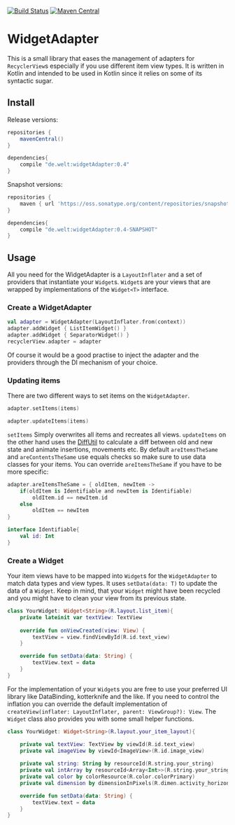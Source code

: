 [![Build Status](https://travis-ci.org/WeltN24/WidgetAdapter.svg?branch=master)](https://travis-ci.org/WeltN24/WidgetAdapter)
[![Maven Central](https://img.shields.io/maven-central/v/de.welt/widgetAdapter.svg)](http://search.maven.org/#search%7Cga%7C1%7Cg%3A%22de.welt%22%20AND%20a%3A%widgetAdapter%22)
# WidgetAdapter
This is a small library that eases the management of adapters for ```RecyclerView```s especially if you use different item view types. It is written in Kotlin and intended to be used in Kotlin since it relies on some of its syntactic sugar.
## Install
Release versions:

```groovy
repositories {
    mavenCentral()
}

dependencies{
    compile "de.welt:widgetAdapter:0.4"
}
```

Snapshot versions:

```groovy
repositories {
    maven { url 'https://oss.sonatype.org/content/repositories/snapshots' }
}

dependencies{
    compile "de.welt:widgetAdapter:0.4-SNAPSHOT"
}
```

## Usage
All you need for the WidgetAdapter is a ```LayoutInflater``` and a set of providers that instantiate your ```Widget```s. ```Widget```s are your views that are wrapped by implementations of the ```Widget<T>``` interface.
### Create a WidgetAdapter

```kotlin
val adapter = WidgetAdapter(LayoutInflater.from(context))
adapter.addWidget { ListItemWidget() }        
adapter.addWidget { SeparatorWidget() }        
recyclerView.adapter = adapter
```

Of course it would be a good practise to inject the adapter and the providers through the DI mechanism of your choice. 

### Updating items

There are two different ways to set items on the `WidgetAdapter`.

```kotlin
adapter.setItems(items)

adapter.updateItems(items)
```

`setItems` Simply overwrites all items and recreates all views. `updateItems` on the other hand uses the [DiffUtil](https://developer.android.com/reference/android/support/v7/util/DiffUtil.html) to calculate a diff between old and new state and animate insertions, movements etc. By default `areItemsTheSame` and `areContentsTheSame` use equals checks so make sure to use data classes for your items. You can override `areItemsTheSame` if you have to be more specific:

```kotlin
adapter.areItemsTheSame = { oldItem, newItem -> 
    if(oldItem is Identifiable and newItem is Identifiable)
        oldItem.id == newItem.id
    else
        oldItem == newItem
}

interface Identifiable{
    val id: Int
}
```

### Create a Widget
Your item views have to be mapped into ```Widget```s for the ```WidgetAdapter``` to match data types and view types. It uses ```setData(data: T)``` to update the data of a ```Widget```. Keep in mind, that your ```Widget``` might have been recycled and you might have to clean your view from its previous state.

```kotlin
class YourWidget: Widget<String>(R.layout.list_item){
    private lateinit var textView: TextView
    
    override fun onViewCreated(view: View) {
        textView = view.findViewById(R.id.text_view)
    }

    override fun setData(data: String) {
        textView.text = data
    }
}
```

For the implementation of your ```Widget```s you are free to use your preferred UI library like DataBinding, kotterknife and the like. If you need to control the inflation you can override the default implementation of `createView(inflater: LayoutInflater, parent: ViewGroup?): View`. The `Widget` class also provides you with some small helper functions.

```kotlin
class YourWidget: Widget<String>(R.layout.your_item_layout){

    private val textView: TextView by viewId(R.id.text_view)
    private val imageView by viewId<ImageView>(R.id.image_view)
    
    private val string: String by resourceId(R.string.your_string)
    private val intArray by resourceId<Array<Int>>(R.string.your_string)
    private val color by colorResource(R.color.colorPrimary)
    private val dimension by dimensionInPixels(R.dimen.activity_horizontal_margin)

    override fun setData(data: String) {
        textView.text = data
    }
}
```
